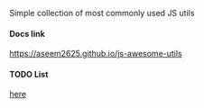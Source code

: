 Simple collection of most commonly used JS utils


#### Docs link
https://aseem2625.github.io/js-awesome-utils

#### TODO List
[here](https://github.com/aseem2625/js-awesome-utils/blob/master/TODO.md)
